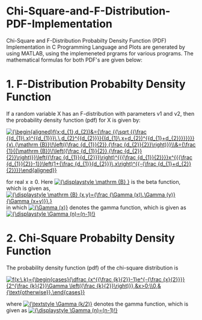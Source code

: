 # Chi-Square-and-F-Distribution-PDF-Implementation
Chi-Square and F-Distribution Probabilty Density Function (PDF) Implementation in C Programming Language and Plots are generated by using MATLAB, using the implemeneted prgrams for various programs. The mathematical formulas for both PDF's are given below:

# 1. F-Distribution Probabilty Density Function
If a random variable X has an F-distribution with parameters v1 and v2, then the probability density function (pdf) for X is given by:

<a href="https://www.codecogs.com/eqnedit.php?latex={\begin{aligned}f(x;d_{1},d_{2})&={\frac&space;{{\sqrt&space;{{\frac&space;{(d_{1}\,x)^{{d_{1}}}\,\,d_{2}^{{d_{2}}}}{(d_{1}\,x&plus;d_{2})^{{d_{1}&plus;d_{2}}}}}}}}{x\,{\mathrm&space;{B}}\!\left({\frac&space;{d_{1}}{2}},{\frac&space;{d_{2}}{2}}\right)}}\\&={\frac&space;{1}{{\mathrm&space;{B}}\!\left({\frac&space;{d_{1}}{2}},{\frac&space;{d_{2}}{2}}\right)}}\left({\frac&space;{d_{1}}{d_{2}}}\right)^{{{\frac&space;{d_{1}}{2}}}}x^{{{\frac&space;{d_{1}}{2}}-1}}\left(1&plus;{\frac&space;{d_{1}}{d_{2}}}\,x\right)^{{-{\frac&space;{d_{1}&plus;d_{2}}{2}}}}\end{aligned}}" target="_blank"><img src="https://latex.codecogs.com/gif.latex?{\begin{aligned}f(x;d_{1},d_{2})&={\frac&space;{{\sqrt&space;{{\frac&space;{(d_{1}\,x)^{{d_{1}}}\,\,d_{2}^{{d_{2}}}}{(d_{1}\,x&plus;d_{2})^{{d_{1}&plus;d_{2}}}}}}}}{x\,{\mathrm&space;{B}}\!\left({\frac&space;{d_{1}}{2}},{\frac&space;{d_{2}}{2}}\right)}}\\&={\frac&space;{1}{{\mathrm&space;{B}}\!\left({\frac&space;{d_{1}}{2}},{\frac&space;{d_{2}}{2}}\right)}}\left({\frac&space;{d_{1}}{d_{2}}}\right)^{{{\frac&space;{d_{1}}{2}}}}x^{{{\frac&space;{d_{1}}{2}}-1}}\left(1&plus;{\frac&space;{d_{1}}{d_{2}}}\,x\right)^{{-{\frac&space;{d_{1}&plus;d_{2}}{2}}}}\end{aligned}}" title="{\begin{aligned}f(x;d_{1},d_{2})&={\frac {{\sqrt {{\frac {(d_{1}\,x)^{{d_{1}}}\,\,d_{2}^{{d_{2}}}}{(d_{1}\,x+d_{2})^{{d_{1}+d_{2}}}}}}}}{x\,{\mathrm {B}}\!\left({\frac {d_{1}}{2}},{\frac {d_{2}}{2}}\right)}}\\&={\frac {1}{{\mathrm {B}}\!\left({\frac {d_{1}}{2}},{\frac {d_{2}}{2}}\right)}}\left({\frac {d_{1}}{d_{2}}}\right)^{{{\frac {d_{1}}{2}}}}x^{{{\frac {d_{1}}{2}}-1}}\left(1+{\frac {d_{1}}{d_{2}}}\,x\right)^{{-{\frac {d_{1}+d_{2}}{2}}}}\end{aligned}}" /></a>

for real x ≥ 0. Here <a href="https://www.codecogs.com/eqnedit.php?latex={\displaystyle&space;\mathrm&space;{B}&space;}" target="_blank"><img src="https://latex.codecogs.com/gif.latex?{\displaystyle&space;\mathrm&space;{B}&space;}" title="{\displaystyle \mathrm {B} }" /></a> is the beta function, which is given as,
<a href="https://www.codecogs.com/eqnedit.php?latex={\displaystyle&space;\mathrm&space;{B}&space;(x,y)={\frac&space;{\Gamma&space;(x)\,\Gamma&space;(y)}{\Gamma&space;(x&plus;y)}}.}" target="_blank"><img src="https://latex.codecogs.com/gif.latex?{\displaystyle&space;\mathrm&space;{B}&space;(x,y)={\frac&space;{\Gamma&space;(x)\,\Gamma&space;(y)}{\Gamma&space;(x&plus;y)}}.}" title="{\displaystyle \mathrm {B} (x,y)={\frac {\Gamma (x)\,\Gamma (y)}{\Gamma (x+y)}}.}" /></a> in which <a href="https://www.codecogs.com/eqnedit.php?latex={\Gamma&space;(x)}" target="_blank"><img src="https://latex.codecogs.com/gif.latex?{\Gamma&space;(x)}" title="{\Gamma (x)}" /></a> denotes the gamma function, which is given as <a href="https://www.codecogs.com/eqnedit.php?latex={\displaystyle&space;\Gamma&space;(n)=(n-1)!}" target="_blank"><img src="https://latex.codecogs.com/gif.latex?{\displaystyle&space;\Gamma&space;(n)=(n-1)!}" title="{\displaystyle \Gamma (n)=(n-1)!}" /></a>

# 2. Chi-Square Probabilty Density Function
The probability density function (pdf) of the chi-square distribution is

<a href="https://www.codecogs.com/eqnedit.php?latex=f(x;\,k)={\begin{cases}{\dfrac&space;{x^{{\frac&space;{k}{2}}-1}e^{-{\frac&space;{x}{2}}}}{2^{\frac&space;{k}{2}}\Gamma&space;\left({\frac&space;{k}{2}}\right)}},&x>0;\\0,&{\text{otherwise}}.\end{cases}}" target="_blank"><img src="https://latex.codecogs.com/gif.latex?f(x;\,k)={\begin{cases}{\dfrac&space;{x^{{\frac&space;{k}{2}}-1}e^{-{\frac&space;{x}{2}}}}{2^{\frac&space;{k}{2}}\Gamma&space;\left({\frac&space;{k}{2}}\right)}},&x>0;\\0,&{\text{otherwise}}.\end{cases}}" title="f(x;\,k)={\begin{cases}{\dfrac {x^{{\frac {k}{2}}-1}e^{-{\frac {x}{2}}}}{2^{\frac {k}{2}}\Gamma \left({\frac {k}{2}}\right)}},&x>0;\\0,&{\text{otherwise}}.\end{cases}}" /></a>

where <a href="https://www.codecogs.com/eqnedit.php?latex={\textstyle&space;\Gamma&space;(k/2)}" target="_blank"><img src="https://latex.codecogs.com/gif.latex?{\textstyle&space;\Gamma&space;(k/2)}" title="{\textstyle \Gamma (k/2)}" /></a> denotes the gamma function, which is given as <a href="https://www.codecogs.com/eqnedit.php?latex={\displaystyle&space;\Gamma&space;(n)=(n-1)!}" target="_blank"><img src="https://latex.codecogs.com/gif.latex?{\displaystyle&space;\Gamma&space;(n)=(n-1)!}" title="{\displaystyle \Gamma (n)=(n-1)!}" /></a>

